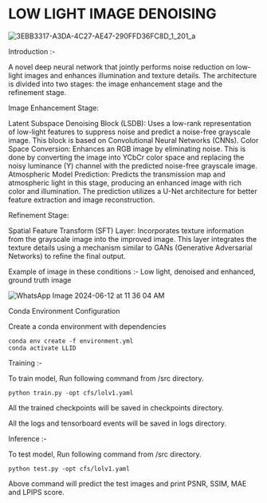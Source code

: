 # LOW LIGHT IMAGE DENOISING 

![3EBB3317-A3DA-4C27-AE47-290FFD36FC8D_1_201_a](https://github.com/urva9/LLID/assets/159683192/79e096b5-e444-41e2-bb51-5427a3d7c2e8)


Introduction :-

A novel deep neural network that jointly performs noise reduction on low-light images and enhances illumination and texture details. The architecture is divided into two stages: the image enhancement stage and the refinement stage.

Image Enhancement Stage:

Latent Subspace Denoising Block (LSDB): Uses a low-rank representation of low-light features to suppress noise and predict a noise-free grayscale image. This block is based on Convolutional Neural Networks (CNNs).
Color Space Conversion: Enhances an RGB image by eliminating noise. This is done by converting the image into YCbCr color space and replacing the noisy luminance (Y) channel with the predicted noise-free grayscale image.
Atmospheric Model Prediction: Predicts the transmission map and atmospheric light in this stage, producing an enhanced image with rich color and illumination. The prediction utilizes a U-Net architecture for better feature extraction and image reconstruction.

Refinement Stage:

Spatial Feature Transform (SFT) Layer: Incorporates texture information from the grayscale image into the improved image. This layer integrates the texture details using a mechanism similar to GANs (Generative Adversarial Networks) to refine the final output.

Example of image in these conditions :- Low light, denoised and enhanced, ground truth image

![WhatsApp Image 2024-06-12 at 11 36 04 AM](https://github.com/urva9/LLID/assets/159683192/493cd828-e52b-493a-9987-ff3c00ff9c9a)



Conda Environment Configuration

Create a conda environment with dependencies

 ```
conda env create -f environment.yml
conda activate LLID 
```
Training :-

To train model, Run following command from /src directory.
```
python train.py -opt cfs/lolv1.yaml
```
All the trained checkpoints will be saved in checkpoints directory.

All the logs and tensorboard events will be saved in logs directory.

Inference :-

To test model, Run following command from /src directory.
```
python test.py -opt cfs/lolv1.yaml
```
Above command will predict the test images and print PSNR, SSIM, MAE and LPIPS score.


